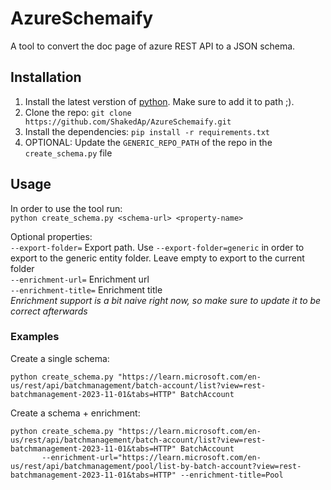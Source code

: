 # AzureSchemaify
A tool to convert the doc page of azure REST API to a JSON schema.  

## Installation

1. Install the latest verstion of [python](https://www.python.org/downloads/). Make sure to add it to path ;).
2. Clone the repo: `git clone https://github.com/ShakedAp/AzureSchemaify.git`
3. Install the dependencies: `pip install -r requirements.txt`
4. OPTIONAL: Update the `GENERIC_REPO_PATH` of the repo in the `create_schema.py` file

## Usage

In order to use the tool run:  
`python create_schema.py <schema-url> <property-name>`  
  
Optional properties:  
`--export-folder=` Export path. Use `--export-folder=generic` in order to export to the generic entity folder. Leave empty to export to the current folder  
`--enrichment-url=` Enrichment url  
`--enrichment-title=` Enrichment title  
_Enrichment support is a bit naive right now, so make sure to update it to be correct afterwards_  

### Examples

Create a single schema:  
```
python create_schema.py "https://learn.microsoft.com/en-us/rest/api/batchmanagement/batch-account/list?view=rest-batchmanagement-2023-11-01&tabs=HTTP" BatchAccount
```
Create a schema + enrichment:  
```
python create_schema.py "https://learn.microsoft.com/en-us/rest/api/batchmanagement/batch-account/list?view=rest-batchmanagement-2023-11-01&tabs=HTTP" BatchAccount
       --enrichment-url="https://learn.microsoft.com/en-us/rest/api/batchmanagement/pool/list-by-batch-account?view=rest-batchmanagement-2023-11-01&tabs=HTTP" --enrichment-title=Pool
```
